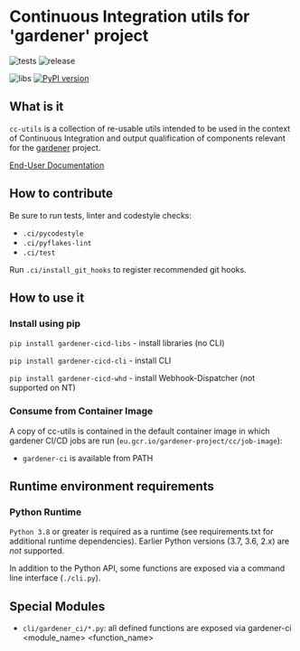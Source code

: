 # Continuous Integration utils for 'gardener' project

![tests](https://concourse.ci.infra.gardener.cloud/api/v1/teams/gardener/pipelines/cc-utils-master/jobs/master-head-update-job/badge?title=tests)
![release](https://concourse.ci.infra.gardener.cloud/api/v1/teams/gardener/pipelines/cc-utils-master/jobs/master-release_job_image-job/badge?title=build)

![libs](https://badge.fury.io/py/gardener-cicd-libs.svg)
[![PyPI version](https://badge.fury.io/py/gardener-cicd-libs.svg)](https://badge.fury.io/py/gardener-cicd-libs)

## What is it

`cc-utils` is a collection of re-usable utils intended to be used in the
context of Continuous Integration and output qualification of components
relevant for the [gardener](https://github.com/gardener) project.

[End-User Documentation](https://gardener.github.io/cc-utils)

## How to contribute

Be sure to run tests, linter and codestyle checks:

- `.ci/pycodestyle`
- `.ci/pyflakes-lint`
- `.ci/test`

Run `.ci/install_git_hooks` to register recommended git hooks.

## How to use it

### Install using pip

`pip install gardener-cicd-libs` - install libraries (no CLI)

`pip install gardener-cicd-cli` - install CLI

`pip install gardener-cicd-whd` - install Webhook-Dispatcher (not supported on NT)

### Consume from Container Image

A copy of cc-utils is contained in the default container image in which gardener
CI/CD jobs are run (`eu.gcr.io/gardener-project/cc/job-image`):

- `gardener-ci` is available from PATH

## Runtime environment requirements

### Python Runtime

`Python 3.8` or greater is required as a runtime (see requirements.txt for additional
runtime dependencies). Earlier Python versions (3.7, 3.6, 2.x) are *not* supported.

In addition to the Python API, some functions are exposed via a command line interface
(`./cli.py`).

## Special Modules

* `cli/gardener_ci/*.py`: all defined functions are exposed via
gardener-ci <module_name> <function_name>
